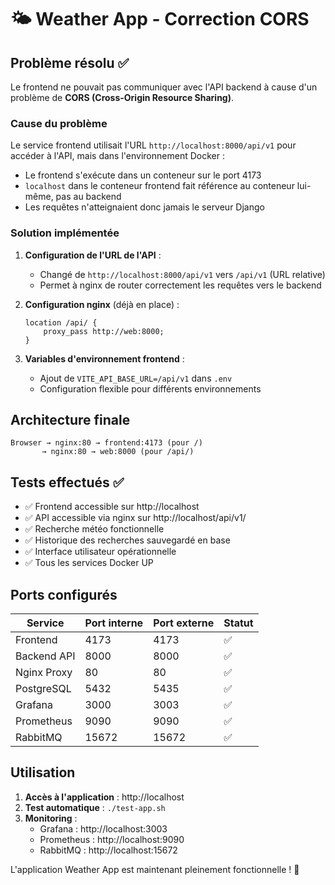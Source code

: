 # 🌤️ Weather App - Correction CORS

## Problème résolu ✅

Le frontend ne pouvait pas communiquer avec l'API backend à cause d'un problème de **CORS (Cross-Origin Resource Sharing)**.

### Cause du problème
Le service frontend utilisait l'URL `http://localhost:8000/api/v1` pour accéder à l'API, mais dans l'environnement Docker :
- Le frontend s'exécute dans un conteneur sur le port 4173
- `localhost` dans le conteneur frontend fait référence au conteneur lui-même, pas au backend
- Les requêtes n'atteignaient donc jamais le serveur Django

### Solution implémentée

1. **Configuration de l'URL de l'API** : 
   - Changé de `http://localhost:8000/api/v1` vers `/api/v1` (URL relative)
   - Permet à nginx de router correctement les requêtes vers le backend

2. **Configuration nginx** (déjà en place) :
   ```nginx
   location /api/ {
       proxy_pass http://web:8000;
   }
   ```

3. **Variables d'environnement frontend** :
   - Ajout de `VITE_API_BASE_URL=/api/v1` dans `.env`
   - Configuration flexible pour différents environnements

## Architecture finale

```
Browser → nginx:80 → frontend:4173 (pour /)
       → nginx:80 → web:8000 (pour /api/)
```

## Tests effectués ✅

- ✅ Frontend accessible sur http://localhost
- ✅ API accessible via nginx sur http://localhost/api/v1/
- ✅ Recherche météo fonctionnelle
- ✅ Historique des recherches sauvegardé en base
- ✅ Interface utilisateur opérationnelle
- ✅ Tous les services Docker UP

## Ports configurés

| Service | Port interne | Port externe | Statut |
|---------|-------------|-------------|---------|
| Frontend | 4173 | 4173 | ✅ |
| Backend API | 8000 | 8000 | ✅ |
| Nginx Proxy | 80 | 80 | ✅ |
| PostgreSQL | 5432 | 5435 | ✅ |
| Grafana | 3000 | 3003 | ✅ |
| Prometheus | 9090 | 9090 | ✅ |
| RabbitMQ | 15672 | 15672 | ✅ |

## Utilisation

1. **Accès à l'application** : http://localhost
2. **Test automatique** : `./test-app.sh`
3. **Monitoring** : 
   - Grafana : http://localhost:3003
   - Prometheus : http://localhost:9090
   - RabbitMQ : http://localhost:15672

L'application Weather App est maintenant pleinement fonctionnelle ! 🎉
